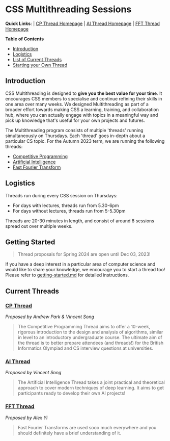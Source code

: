 # CSS Multithreading Sessions

**Quick Links**: | [CP Thread Homepage](cp/README.md) | [AI Thread Homepage](ai/README.md) | [FFT Thread Homepage](fft/README.md)

**Table of Contents**
* [Introduction](#introduction)
* [Logistics](#logistics)
* [List of Current Threads](#current-threads)
* [Starting your Own Thread](#getting-started)

## Introduction

CSS Multithreading is designed to **give you the best value for your time**. It encourages CSS members to specialise and continue refining their skills in one area over many weeks. We designed Multithreading as part of a broader effort towards making CSS a learning, training, and collaboration hub, where you can actually engage with topics in a meaningful way and pick up knowledge that's useful for your own projects and futures.

The Multithreading program consists of multiple 'threads' running simultaneously on Thursdays. Each 'thread' goes in-depth about a particular CS topic. For the Autumn 2023 term, we are running the following threads:
* [Competitive Programming](cp/README.md)
* [Artificial Intelligence](ai/README.md)
* [Fast Fourier Transform](fft/README.md)

## Logistics
Threads run during every CSS session on Thursdays:

* For days with lectures, threads run from 5.30-6pm
* For days without lectures, threads run from 5-5.30pm

Threads are 20-30 minutes in length, and consist of around 8 sessions spread out over multiple weeks. 

## Getting Started

> Thread proposals for Spring 2024 are open until Dec 03, 2023!

If you have a deep interest in a particular area of computer science and would like to share your knowledge, we encourage you to start a thread too! Please refer to [getting-started.md](getting-started.md) for detailed instructions. 

## Current Threads

### [CP Thread](cp/README.md)
_Proposed by Andrew Park & Vincent Song_

> The Competitive Programming Thread aims to offer a 10-week, rigorous introduction to the design and analysis of algorithms, similar in level to an introductory undergraduate course. The ultimate aim of the thread is to better prepare attendees (and threads!) for the British Informatics Olympiad and CS interview questions at universities.

### [AI Thread](ai/README.md)
_Proposed by Vincent Song_

> The Artificial Intelligence Thread takes a joint practical and theoretical approach to cover modern techniques of deep learning. It aims to get participants ready to develop their own AI projects!

### [FFT Thread](fft/README.md)
_Proposed by Alex Yi_

> Fast Fourier Transforms are used sooo much everywhere and you should definitely have a brief understanding of it.
